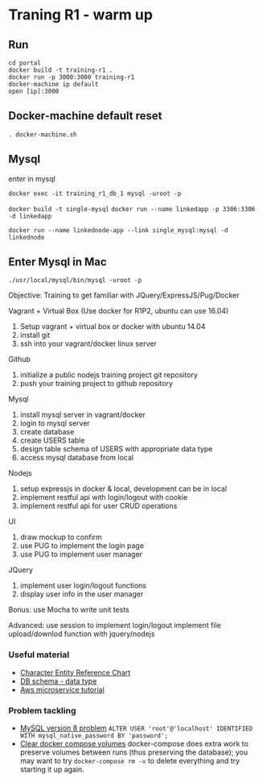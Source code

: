 # Traning R1 - warm up

## Run
```
cd portal
docker build -t training-r1 .
docker run -p 3000:3000 training-r1 
docker-machine ip default
open [ip]:3000
```

## Docker-machine default reset
```
. docker-machine.sh
```

## Mysql
enter in mysql
```
docker exec -it training_r1_db_1 mysql -uroot -p
```

`docker build -t single-mysql`
`docker run --name linkedapp -p 3306:3306 -d linkedapp`

`docker run --name linkednode-app --link single_mysql:mysql -d linkednode`

## Enter Mysql in Mac
```
./usr/local/mysql/bin/mysql -uroot -p
```


Objective:
Training to get familiar with JQuery/ExpressJS/Pug/Docker

Vagrant + Virtual Box (Use docker for R1P2, ubuntu can use 16.04)
1. Setup vagrant + virtual box or docker with ubuntu 14.04
2. install git
3. ssh into your vagrant/docker linux server

Github
1. initialize a public nodejs training project git repository
2. push your training project to github repository

Mysql
1. install mysql server in vagrant/docker
2. login to mysql server
3. create database
4. create USERS table
5. design table schema of USERS with appropriate data type
6. access mysql database from local


Nodejs
1. setup expressjs in docker & local, development can be in local
2. implement restful api with login/logout with cookie
3. implement restful api for user CRUD operations


UI
1. draw mockup to confirm
2. use PUG to implement the login page
3. use PUG to implement user manager

JQuery
1. implement user login/logout functions
2. display user info in the user manager 

Bonus:
use Mocha to write unit tests

Advanced:
use session to implement login/logout
implement file upload/downlod function with jquery/nodejs


### Useful material 
- [Character Entity Reference Chart](https://dev.w3.org/html5/html-author/charref)
- [DB schema - data type](http://www.tutorialspoint.com/mysql/mysql-data-types.htm)
- [Aws microservice tutorial](https://aws.amazon.com/tw/getting-started/container-microservices-tutorial/)


### Problem tackling
- [MySQL version 8 problem](https://o7planning.org/en/11959/connecting-to-mysql-database-using-nodejs)
  `ALTER USER 'root'@'localhost' IDENTIFIED WITH mysql_native_password BY 'password';`
- [Clear docker compose volumes](https://github.com/docker-library/mysql/issues/51)
  docker-compose does extra work to preserve volumes between runs (thus preserving the database); you may want to try `docker-compose rm -v` to delete everything and try starting it up again.